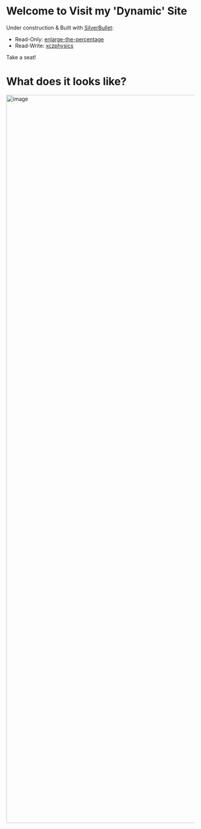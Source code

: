 # Welcome to Visit my 'Dynamic' Site

Under construction & Built with [SilverBullet](https://silverbullet.md/):
  - Read-Only: [enlarge-the-percentage](https://enlarge-the-percentage.fly.dev/)
  - Read-Write: [xczphysics](https://xczphysics.fly.dev/)

Take a seat!

# What does it looks like?

<img width="1452" height="1942" alt="image" src="https://github.com/user-attachments/assets/913123d1-5010-41d4-8bc4-38f75f12c0d7" />

